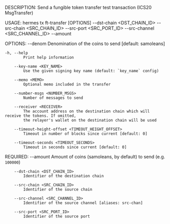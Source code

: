 DESCRIPTION:
Send a fungible token transfer test transaction (ICS20 MsgTransfer)

USAGE:
    hermes tx ft-transfer [OPTIONS] --dst-chain <DST_CHAIN_ID> --src-chain <SRC_CHAIN_ID> --src-port <SRC_PORT_ID> --src-channel <SRC_CHANNEL_ID> --amount <AMOUNT>

OPTIONS:
        --denom <DENOM>
            Denomination of the coins to send [default: samoleans]

    -h, --help
            Print help information

        --key-name <KEY_NAME>
            Use the given signing key name (default: `key_name` config)

        --memo <MEMO>
            Optional memo included in the transfer

        --number-msgs <NUMBER_MSGS>
            Number of messages to send

        --receiver <RECEIVER>
            The account address on the destination chain which will receive the tokens. If omitted,
            the relayer's wallet on the destination chain will be used

        --timeout-height-offset <TIMEOUT_HEIGHT_OFFSET>
            Timeout in number of blocks since current [default: 0]

        --timeout-seconds <TIMEOUT_SECONDS>
            Timeout in seconds since current [default: 0]

REQUIRED:
        --amount <AMOUNT>
            Amount of coins (samoleans, by default) to send (e.g. `100000`)

        --dst-chain <DST_CHAIN_ID>
            Identifier of the destination chain

        --src-chain <SRC_CHAIN_ID>
            Identifier of the source chain

        --src-channel <SRC_CHANNEL_ID>
            Identifier of the source channel [aliases: src-chan]

        --src-port <SRC_PORT_ID>
            Identifier of the source port
